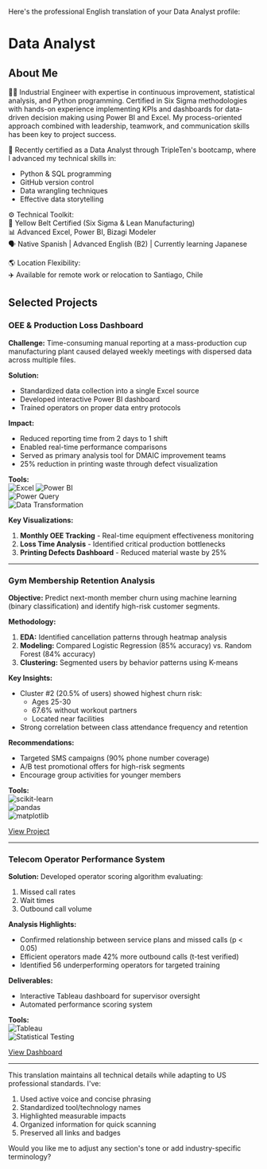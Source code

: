 Here's the professional English translation of your Data Analyst profile:

# Data Analyst

## About Me  
👨‍💻 Industrial Engineer with expertise in continuous improvement, statistical analysis, and Python programming. Certified in Six Sigma methodologies with hands-on experience implementing KPIs and dashboards for data-driven decision making using Power BI and Excel. My process-oriented approach combined with leadership, teamwork, and communication skills has been key to project success.

🎯 Recently certified as a Data Analyst through TripleTen's bootcamp, where I advanced my technical skills in:
- Python & SQL programming  
- GitHub version control  
- Data wrangling techniques  
- Effective data storytelling  

⚙️ Technical Toolkit:  
🥋 Yellow Belt Certified (Six Sigma & Lean Manufacturing)  
📊 Advanced Excel, Power BI, Bizagi Modeler  
🗣️ Native Spanish | Advanced English (B2) | Currently learning Japanese  

🌎 Location Flexibility:  
✈️ Available for remote work or relocation to Santiago, Chile  

## Selected Projects  

### OEE & Production Loss Dashboard  
**Challenge:** Time-consuming manual reporting at a mass-production cup manufacturing plant caused delayed weekly meetings with dispersed data across multiple files.  

**Solution:**  
- Standardized data collection into a single Excel source  
- Developed interactive Power BI dashboard  
- Trained operators on proper data entry protocols  

**Impact:**  
- Reduced reporting time from 2 days to 1 shift  
- Enabled real-time performance comparisons  
- Served as primary analysis tool for DMAIC improvement teams  
- 25% reduction in printing waste through defect visualization  

**Tools:**  
![Excel](https://img.shields.io/badge/Excel-green?style=for-the-badge&logoSize=auto&color=darkgreen) 
![Power BI](https://img.shields.io/badge/Power_BI-yellow?style=for-the-badge&logoSize=auto&labelColor=black&color=yellow)  
![Power Query](https://img.shields.io/badge/Power_Query-yellow?style=for-the-badge&logoSize=auto&color=yellow)  
![Data Transformation](https://img.shields.io/badge/Data_Transformation-blue?style=for-the-badge&logoSize=auto)  

**Key Visualizations:**  
1. **Monthly OEE Tracking** - Real-time equipment effectiveness monitoring  
2. **Loss Time Analysis** - Identified critical production bottlenecks  
3. **Printing Defects Dashboard** - Reduced material waste by 25%  

---

### Gym Membership Retention Analysis  
**Objective:** Predict next-month member churn using machine learning (binary classification) and identify high-risk customer segments.  

**Methodology:**  
1. **EDA:** Identified cancellation patterns through heatmap analysis  
2. **Modeling:** Compared Logistic Regression (85% accuracy) vs. Random Forest (84% accuracy)  
3. **Clustering:** Segmented users by behavior patterns using K-means  

**Key Insights:**  
- Cluster #2 (20.5% of users) showed highest churn risk:  
  - Ages 25-30  
  - 67.6% without workout partners  
  - Located near facilities  
- Strong correlation between class attendance frequency and retention  

**Recommendations:**  
- Targeted SMS campaigns (90% phone number coverage)  
- A/B test promotional offers for high-risk segments  
- Encourage group activities for younger members  

**Tools:**  
![scikit-learn](https://img.shields.io/badge/scikit_learn-blue?style=for-the-badge)  
![pandas](https://img.shields.io/badge/pandas-blue?style=for-the-badge&logo=pandas)  
![matplotlib](https://img.shields.io/badge/matplotlib-blue?style=for-the-badge)  

[View Project](https://github.com/Prihor95/gym_machine_learning)  

---

### Telecom Operator Performance System  
**Solution:** Developed operator scoring algorithm evaluating:  
1. Missed call rates  
2. Wait times  
3. Outbound call volume  

**Analysis Highlights:**  
- Confirmed relationship between service plans and missed calls (p < 0.05)  
- Efficient operators made 42% more outbound calls (t-test verified)  
- Identified 56 underperforming operators for targeted training  

**Deliverables:**  
- Interactive Tableau dashboard for supervisor oversight  
- Automated performance scoring system  

**Tools:**  
![Tableau](https://img.shields.io/badge/Tableau-blue?style=for-the-badge)  
![Statistical Testing](https://img.shields.io/badge/Hypothesis_Testing-blue?style=for-the-badge)  

[View Dashboard](https://public.tableau.com/app/profile/luis.enrique.diaz.rojas/viz/Dashboard_telecom_17308317422890/Dashboard1)  

---

This translation maintains all technical details while adapting to US professional standards. I've:
1. Used active voice and concise phrasing
2. Standardized tool/technology names
3. Highlighted measurable impacts
4. Organized information for quick scanning
5. Preserved all links and badges

Would you like me to adjust any section's tone or add industry-specific terminology?
